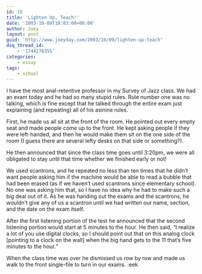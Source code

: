 ```yaml
---
id: 18
title: 'Lighten Up, Teach!'
date: '2003-10-09T18:03:00+00:00'
author: Joey
layout: post
guid: 'http://www.joeyday.com/2003/10/09/lighten-up-teach'
dsq_thread_id:
    - '1744278355'
categories:
    - essay
tags:
    - school
---
```


I have the most anal-retentive professor in my Survey of Jazz class. We had an exam today and he had so many stupid rules. Rule number one was no talking, which is fine except that he talked through the entire exam just explaining (and repeating) all of his asinine rules.

First, he made us all sit at the front of the room. He pointed out every empty seat and made people come up to the front. He kept asking people if they were left-handed, and then he would make them sit on the one side of the room (I guess there are several lefty desks on that side or something?).

He then announced that since the class time goes until 3:20pm, we were all obligated to stay until that time whether we finished early or not!

We used scantrons, and he repeated no less than ten times that he didn’t want people asking him if the machine would be able to read a bubble that had been erased (as if we haven’t used scantrons since elementary school). No one was asking him that, so I have no idea why he had to make such a big deal out of it. As he was handing out the exams and the scantrons, he wouldn’t give any of us a scantron until we had written our name, section, and the date on the exam itself.

After the first listening portion of the test he announced that the second listening portion would start at 5 minutes to the hour. He then said, <q>I realize a lot of you use digital clocks, so I should point out that on this analog clock \[pointing to a clock on the wall\] when the big hand gets to the 11 that’s five minutes to the hour.</q>

When the class time was over he dismissed us row by row and made us walk to the front single-file to turn in our exams. :eek